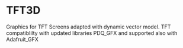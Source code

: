 # TFT3D
Graphics for TFT Screens adapted with dynamic vector model. TFT compatiblilty with updated libraries PDQ_GFX and supported also with Adafruit_GFX

